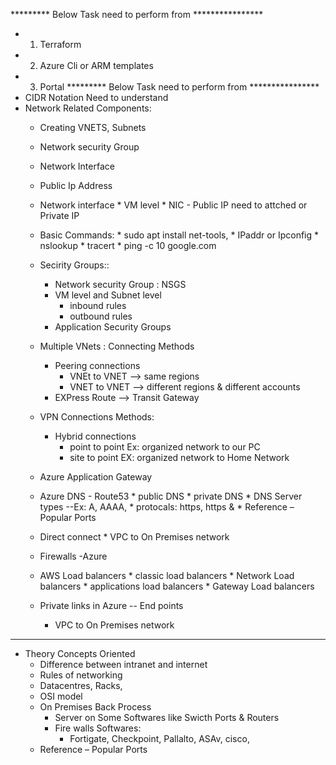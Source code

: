 ********* Below Task need to perform from ****************
   * 1) Terraform
   * 2) Azure Cli or ARM templates
   * 3) Portal
********* Below Task need to perform from ****************   
* CIDR Notation Need to understand
* Network Related Components:
   * Creating VNETS, Subnets
   * Network security Group
   * Network Interface
   * Public Ip Address
   *  Network interface
           * VM level
           * NIC - Public IP need to attched or Private IP
   * Basic Commands:
          * sudo apt install net-tools,
          * IPaddr or Ipconfig
          * nslookup
          * tracert
          * ping -c 10 google.com
   
    * Secirity Groups::
        * Network security Group : NSGS
        * VM level and Subnet level
            * inbound rules
            * outbound rules
        * Application Security Groups

   * Multiple VNets : Connecting Methods
        * Peering connections
           * VNEt to VNET --> same regions
           * VNET to VNET --> different regions & different accounts
        * EXPress Route --> Transit Gateway  
    
    * VPN Connections Methods:
       * Hybrid connections
          * point to point  Ex: organized network to our PC
	      * site to point   EX: organized network to Home Network
    * Azure Application Gateway

    * Azure  DNS - Route53
	          * public DNS
	          * private DNS
              * DNS Server types --Ex: A, AAAA,
              * protocals: https, https &
              * Reference – Popular Ports
    *  Direct connect 
            * VPC to On Premises network
    * Firewalls -Azure 
    * AWS Load balancers
	         * classic load balancers
	         * Network Load balancers
	         * applications load balancers
	         * Gateway Load balancers
	* Private links in Azure --  End points
       *  VPC to On Premises network
   
------------------------------
* Theory Concepts Oriented 
    * Difference between intranet and internet
	*  Rules of networking 
	*  Datacentres, Racks, 
	*  OSI model
    *  On Premises Back Process
        * Server on Some Softwares like Swicth Ports & Routers
        * Fire walls Softwares:
           * Fortigate, Checkpoint, Pallalto, ASAv, cisco, 
    * Reference – Popular Ports